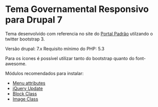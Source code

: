 # Tema Governamental Responsivo para Drupal 7

Tema desenvolvido com referencia no site do [Portal Padrão](http://www.portalpadrao.gov.br/) utilzando o twitter bootstrap 3.

Versão drupal: 7.x
Requisito mínimo do PHP: 5.3

Para os ícones é possível utilizar tanto do bootstrap quanto do font-awesome.

Módulos recomendados para instalar:
- [Menu attributes](https://www.drupal.org/project/menu_attributes)
- [jQuery Update](https://www.drupal.org/project/jquery_update)
- [Block Class](https://www.drupal.org/project/block_class)
- [Image Class](https://www.drupal.org/project/image_class)
